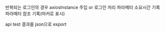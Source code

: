 반복되는 로그인의 경우
  axiosInstance 주입
  or 로그인 처리 파라메터
소요시간 기록
파라메터 참조 기록(마커로 표시)

api test 결과를 json으로 export